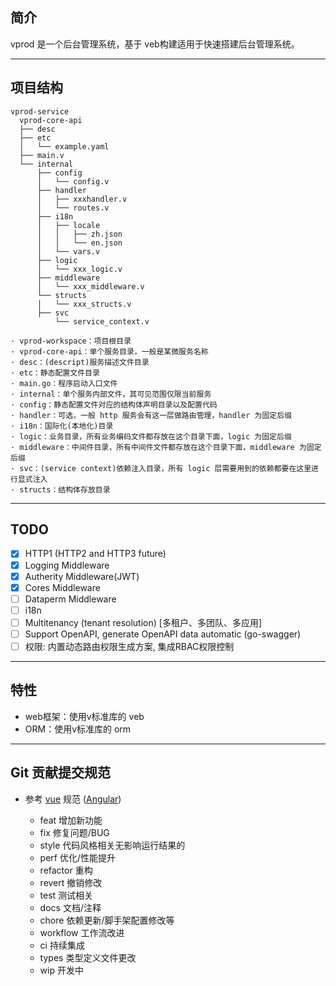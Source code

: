 ## 简介
vprod 是一个后台管理系统，基于 veb构建适用于快速搭建后台管理系统。

-------------
## 项目结构
```text
vprod-service
  vprod-core-api
  ├── desc
  ├── etc
  │   └── example.yaml
  ├── main.v
  └── internal
      ├── config
      │   └── config.v
      ├── handler
      │   ├── xxxhandler.v
      │   └── routes.v
      ├── i18n
      │   ├── locale
      │   │   ├── zh.json
      │   │   └── en.json
      │   └── vars.v
      ├── logic
      │   └── xxx_logic.v
      ├── middleware
      │   └── xxx_middleware.v
      └── structs
      │   └── xxx_structs.v
      ├── svc
          └── service_context.v

· vprod-workspace：项目根目录
· vprod-core-api：单个服务目录，一般是某微服务名称
· desc：(descript)服务描述文件目录
· etc：静态配置文件目录
· main.go：程序启动入口文件
· internal：单个服务内部文件，其可见范围仅限当前服务
· config：静态配置文件对应的结构体声明目录以及配置代码
· handler：可选，一般 http 服务会有这一层做路由管理，handler 为固定后缀
· i18n：国际化(本地化)目录
· logic：业务目录，所有业务编码文件都存放在这个目录下面，logic 为固定后缀
· middleware：中间件目录，所有中间件文件都存放在这个目录下面，middleware 为固定后缀
· svc：(service context)依赖注入目录，所有 logic 层需要用到的依赖都要在这里进行显式注入
· structs：结构体存放目录
````

-------------
## TODO
- [x] HTTP1 (HTTP2 and HTTP3 future)
- [x] Logging Middleware
- [x] Autherity Middleware(JWT)
- [x] Cores Middleware
- [ ] Dataperm Middleware
- [ ] i18n
- [ ] Multitenancy (tenant resolution) [多租户、多团队、多应用]
- [ ] Support OpenAPI, generate OpenAPI data automatic (go-swagger)
- [ ] 权限: 内置动态路由权限生成方案, 集成RBAC权限控制
-------------
## 特性

- web框架：使用v标准库的 veb
- ORM：使用v标准库的 orm


-------------
## Git 贡献提交规范

- 参考 [vue](https://github.com/vuejs/vue/blob/dev/.github/COMMIT_CONVENTION.md) 规范 ([Angular](https://github.com/conventional-changelog/conventional-changelog/tree/master/packages/conventional-changelog-angular))

    - feat 增加新功能
    - fix 修复问题/BUG
    - style 代码风格相关无影响运行结果的
    - perf 优化/性能提升
    - refactor 重构
    - revert 撤销修改
    - test 测试相关
    - docs 文档/注释
    - chore 依赖更新/脚手架配置修改等
    - workflow 工作流改进
    - ci 持续集成
    - types 类型定义文件更改
    - wip 开发中
